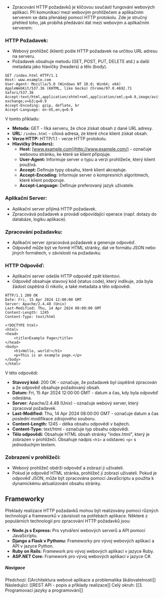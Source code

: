 - Zpracování HTTP požadavků je klíčovou součástí fungování webových aplikací. Při komunikaci mezi webovým prohlížečem a aplikačním serverem se data přenášejí pomocí HTTP protokolu. Zde je stručný přehled toho, jak probíhá předávání dat mezi webovým a aplikačním serverem:

### **HTTP Požadavek:**
- Webový prohlížeč (klient) pošle HTTP požadavek na určitou URL adresu na serveru.
- Požadavek obsahuje metodu (GET, POST, PUT, DELETE atd.) a další metadata jako hlavičky (headers) a tělo (body).

```HTTP
GET /index.html HTTP/1.1
Host: www.example.com
User-Agent: Mozilla/5.0 (Windows NT 10.0; Win64; x64) AppleWebKit/537.36 (KHTML, like Gecko) Chrome/97.0.4692.71 Safari/537.36
Accept:text/html,application/xhtml+xml,application/xml;q=0.9,image/avif,image/webp,image/apng,*/*;q=0.8,application/signed-exchange;v=b3;q=0.9
Accept-Encoding: gzip, deflate, br
Accept-Language: en-US,en;q=0.9
```

V tomto příkladu:

- **Metoda:** GET - říká serveru, že chce získat obsah z dané URL adresy.
- **URL:** `/index.html` - cílová adresa, ze které chce klient získat obsah.
- **Verze HTTP:** HTTP/1.1 - verze HTTP protokolu.
- **Hlavičky (Headers):**
    - **Host:** [www.example.com](http://www.example.com/) - označuje webovou stránku, ke které se klient připojuje.
    - **User-Agent:** Informuje server o typu a verzi prohlížeče, který klient používá.
    - **Accept:** Definuje typy obsahu, které klient akceptuje.
    - **Accept-Encoding:** Informuje server o kompresních algoritmech, které klient podporuje.
    - **Accept-Language:** Definuje preferovaný jazyk uživatele.

### **Aplikační Server:**
- Aplikační server přijímá HTTP požadavek.
- Zpracovává požadavek a provádí odpovídající operace (např. dotazy do databáze, logiku aplikace).

### **Zpracování požadavku:**
- Aplikační server zpracovává požadavek a generuje odpověď.
- Odpověď může být ve formě HTML stránky, dat ve formátu JSON nebo jiných formátech, v závislosti na požadavku.

### **HTTP Odpověď:**
- Aplikační server odešle HTTP odpověď zpět klientovi.
- Odpověď obsahuje stavový kód (status code), který indikuje, zda byla žádost úspěšná či nikoliv, a také metadata a tělo odpovědi.

```HTTP
HTTP/1.1 200 OK
Date: Fri, 15 Apr 2024 12:00:00 GMT
Server: Apache/2.4.48 (Unix)
Last-Modified: Thu, 14 Apr 2024 08:00:00 GMT
Content-Length: 1245
Content-Type: text/html

<!DOCTYPE html>
<html>
<head>
    <title>Example Page</title>
</head>
<body>
    <h1>Hello, world!</h1>
    <p>This is an example page.</p>
</body>
</html>
```

V této odpovědi:

- **Stavový kód:** 200 OK - označuje, že požadavek byl úspěšně zpracován a že odpověď obsahuje požadovaný obsah.
- **Datum:** Fri, 15 Apr 2024 12:00:00 GMT - datum a čas, kdy byla odpověď odeslána.
- **Server:** Apache/2.4.48 (Unix) - označuje webový server, který zpracoval požadavek.
- **Last-Modified:** Thu, 14 Apr 2024 08:00:00 GMT - označuje datum a čas poslední modifikace zdrojového souboru.
- **Content-Length:** 1245 - délka obsahu odpovědi v bajtech.
- **Content-Type:** text/html - označuje typ obsahu odpovědi.
- **Tělo odpovědi:** Obsahuje HTML obsah stránky "index.html", který je zobrazen v prohlížeči. Obsahuje nadpis `<h1>` a odstavec `<p>` s jednoduchým textem.


### **Zobrazení v prohlížeči:**
- Webový prohlížeč obdrží odpověď a zobrazí ji uživateli.
- Pokud je odpověď HTML stránka, prohlížeč ji zobrazí uživateli. Pokud je odpověď JSON, může být zpracována pomocí JavaScriptu a použita k dynamickému aktualizování obsahu stránky.

## Frameworky
Překlady realizace HTTP požadavků mohou být realizovány pomocí různých technologií a frameworků v závislosti na potřebách aplikace. Některé z populárních technologií pro zpracování HTTP požadavků jsou:

- **Node.js s Express:** Pro vytváření webových serverů a API pomocí JavaScriptu.
- **Django a Flask v Pythonu:** Frameworky pro vývoj webových aplikací a API v jazyce Python.
- **Ruby on Rails:** Framework pro vývoj webových aplikací v jazyce Ruby.
- **ASP.NET Core:** Framework pro vývoj webových aplikací v jazyce C#.

##### Navigace
Předchozí:  [[Architektura webové aplikace a problematika škálovatelnosti]]
Následující: [[REST API - popis a příklady realizace]]
Celý okruh: [[3. Programovací jazyky a programování]]